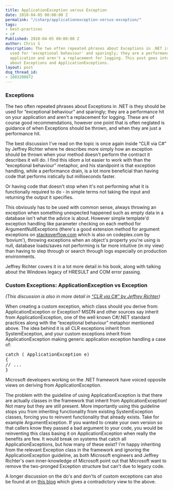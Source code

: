 ```yaml
---
title: ApplicationException versus Exception
date: 2010-04-05 00:00:00 Z
permalink: "/csharp/applicationexception-versus-exception/"
tags:
- best-practices
- c#
Published: 2010-04-05 00:00:00 Z
author: Chris S
description: The two often repeated phrases about Exceptions in .NET is they should be
  used for 'exceptional behaviour' and sparingly; they are a performance hit on your
  application and aren't a replacement for logging. This post goes into some details
  about Exceptions and ApplicationExceptions.
layout: post
dsq_thread_id:
- 1083200872
---
```


### Exceptions

The two often repeated phrases about Exceptions in .NET is they should be used for &#8220;exceptional behaviour&#8221; and sparingly; they are a performance hit on your application and aren't a replacement for logging. These are of course good recommendations, however one point that is often neglated is guidance of when Exceptions should be thrown, and when they are just a performance hit. 

<!--more-->

The best discussion I've read on the topic is once again inside &#8220;CLR via C#&#8221; by Jeffrey Richter where he describes more simply how an exception should be thrown when your method doesn't perform the contract it describes it will do. I find this idiom a lot easier to work with than the &#8220;exceptional behaviour&#8221; metaphor, and his standpoint is that exception handling, while a performance drain, is a lot more beneficial than having code that performs iratically but milliseconds faster. 

Or having code that doesn't stop when it's not performing what it is functionally required to do - in simple terms not taking the input and returning the output it specifies.

This obviously has to be used with common sense, always throwing an exception when something unexpected happened such as empty data in a database isn't what the advice is about. However simple template'd exception handling like parameter checking on each method for ArgumentNullExceptions (there's a good extension method for argument exceptions on [stackoverflow.com][1] which is also on codeplex.com by &#8216;bovium'), throwing exceptions when an object's property you're using is null, database loads/saves not performing is far more intuitive (in my view) than having to step through or search through logs especially on production environments.

Jeffrey Richter covers it in a lot more detail in his book, along with talking about the Windows legacy of HRESULT and COM error passing. 

### Custom Exceptions: ApplicationException vs Exception

*(This discussion is also in more detail in [&#8220;CLR via C#&#8221; by Jeffrey Richter][2])*

When creating a custom exception, which class should you derive from: ApplicationException or Exception? MSDN and other sources say inherit from ApplicationException, one of the well known C#/.NET standard practices along with the &#8220;exceptional behaviour&#8221; metaphor mentioned above. The idea behind it is all CLR exceptions inherit from SystemException, and your custom exceptions inherit from ApplicationException making generic application exception handling a case of: 

<pre>catch ( ApplicationException e)
{
// ...
}
</pre>

Microsoft developers working on the .NET framework have voiced opposite views on deriving from ApplicationException.

The problem with the guideline of using ApplicationException is that there are actually classes in the framework that inherit from ApplicationException! Not many but they are still present. More importantly using this guideline stops you from inheriting functionality from existing SystemException classes, forcing you to reinvent functionality that already exists. Take for example ArgumentException. If you wanted to create your own version so that callers know they passed a bad argument to your code, you would be reinventing this class basing it on ApplicationException when really the benefits are few. It would break on systems that catch all ApplicationExceptions, but how many of these exist? I'm happy inheriting from the relevant Exception class in the framework and ignoring the ApplicationException guideline, as both Microsoft engineers and Jeffrey Richter's own inner-knowledge of Microsoft point out that Microsoft want to remove the two-pronged Exception structure but can't due to legacy code. 

A longer discussion on the do's and don'ts of custom exceptions can also be found at on [this blog][3] which gives a contradictory view to the above.

 [1]: http://stackoverflow.com/questions/271398/post-your-extension-goodies-for-c-net-codeplex-com-extensionoverflow
 [2]: http://www.amazon.com/CLR-via-Second-Pro-Developer/dp/0735621632
 [3]: http://blogs.msdn.com/kcwalina/archive/2005/03/16/396787.aspx